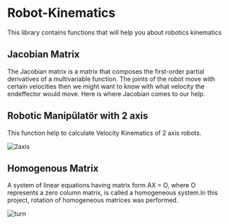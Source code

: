
# Robot-Kinematics
This library contains functions that will help you  about robotics kinematics  

## Jacobian Matrix

The Jacobian matrix is a matrix that composes the first-order partial derivatives of a multivariable function. The joints of the robot move with certain velocities then we might want to know with what velocity the endeffector would move. Here is where Jacobian comes to our help.

## Robotic Manipülatör with 2 axis
This function help to calculate Velocity Kinematics of 2 axis robots.

![2axis](https://user-images.githubusercontent.com/36998513/233043637-d5b4c482-9cf0-45e6-b7f7-b90e9c909c93.png)
 

## Homogenous Matrix
A system of linear equations having matrix form AX = O, where O represents a zero column matrix, is called a homogeneous system.In this project, rotation of homogeneous matrices was performed.


![turn](https://user-images.githubusercontent.com/36998513/233045775-6645e372-6bb7-4ec5-8554-61702a7706f5.png)

